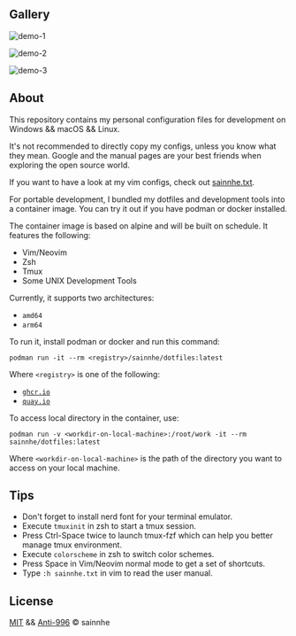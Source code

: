 ## Gallery

![demo-1](https://gitlab.com/sainnhe/img/-/raw/master/dotfiles-1.png)

![demo-2](https://gitlab.com/sainnhe/img/-/raw/master/dotfiles-2.png)

![demo-3](https://gitlab.com/sainnhe/img/-/raw/master/dotfiles-3.png)

## About

This repository contains my personal configuration files for development on Windows && macOS && Linux.

It's not recommended to directly copy my configs, unless you know what they mean. Google and the manual pages are your best friends when exploring the open source world.

If you want to have a look at my vim configs, check out [sainnhe.txt](./.vim/doc/sainnhe.txt).

For portable development, I bundled my dotfiles and development tools into a container image. You can try it out if you have podman or docker installed.

The container image is based on alpine and will be built on schedule. It features the following:

- Vim/Neovim
- Zsh
- Tmux
- Some UNIX Development Tools

Currently, it supports two architectures:

- `amd64`
- `arm64`

To run it, install podman or docker and run this command:

```shell
podman run -it --rm <registry>/sainnhe/dotfiles:latest
```

Where `<registry>` is one of the following:

- [`ghcr.io`](https://github.com/sainnhe/dotfiles/pkgs/container/dotfiles)
- [`quay.io`](https://quay.io/repository/sainnhe/dotfiles)

To access local directory in the container, use:

```shell
podman run -v <workdir-on-local-machine>:/root/work -it --rm sainnhe/dotfiles:latest
```

Where `<workdir-on-local-machine>` is the path of the directory you want to access on your local machine.

## Tips

- Don't forget to install nerd font for your terminal emulator.
- Execute `tmuxinit` in zsh to start a tmux session.
- Press Ctrl-Space twice to launch tmux-fzf which can help you better manage tmux environment.
- Execute `colorscheme` in zsh to switch color schemes.
- Press Space in Vim/Neovim normal mode to get a set of shortcuts.
- Type `:h sainnhe.txt` in vim to read the user manual.

## License

[MIT](./LICENSE-MIT) && [Anti-996](./LICENSE-Anti-996) © sainnhe

